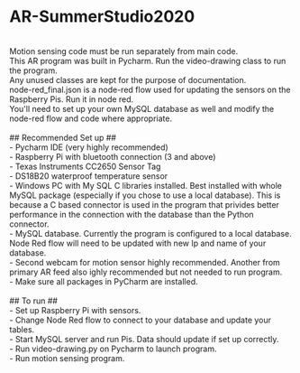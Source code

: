 # AR-SummerStudio2020
</br>
Motion sensing code must be run separately from main code. </br>
This AR program was built in Pycharm. Run the video-drawing class to run the program. </br>
Any unused classes are kept for the purpose of documentation.</br>
node-red_final.json is a node-red flow used for updating the sensors on the Raspberry Pis. Run it in node red.</br>
You'll need to set up your own MySQL database as well and modify the node-red flow and code where appropriate.</br>
</br>
## Recommended Set up ##
</br>
- Pycharm IDE (very highly recommended)</br>
- Raspberry Pi with bluetooth connection (3 and above)</br>
- Texas Instruments CC2650 Sensor Tag</br>
- DS18B20 waterproof temperature sensor</br>
- Windows PC with My SQL C libraries installed. Best installed with whole MySQL package (especially if you chose to use a local database). This is because a C based connector is used in the program that privides better performance in the connection with the database than the Python connector.</br>
- MySQL database. Currently the program is configured to a local database. Node Red flow will need to be updated with new Ip and name of your database.</br>
- Second webcam for motion sensor highly recommended. Another from primary AR feed also ighly recommended but not needed to run program.</br>
- Make sure all packages in PyCharm are installed.</br>
</br>
## To run ##
</br>
- Set up Raspberry Pi with sensors.</br>
- Change Node Red flow to connect to your database and update your tables.</br>
- Start MySQL server and run Pis. Data should update if set up correctly.</br>
- Run video-drawing.py on Pycharm to launch program.</br>
- Run motion sensing program.
